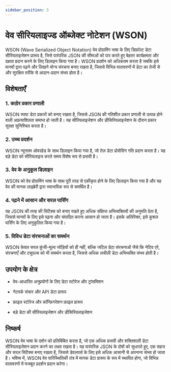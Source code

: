 ```yaml
---
sidebar_position: 3
---
```


# वेव सीरियलाइज्ड ऑब्जेक्ट नोटेशन (WSON)
WSON (Wave Serialized Object Notation) वेव प्रोग्रामिंग भाषा के लिए डिफ़ॉल्ट डेटा सीरियलाइजेशन प्रारूप है, जिसे पारंपरिक JSON की सीमाओं को पार करते हुए बेहतर कार्यक्षमता और दक्षता प्रदान करने के लिए डिज़ाइन किया गया है। WSON प्रदर्शन को अधिकतम करता है जबकि इसे मानवों द्वारा पढ़ने और लिखने योग्य संरचना बनाए रखता है, जिससे विभिन्न वातावरणों में डेटा का तेजी से और सुरक्षित तरीके से आदान-प्रदान संभव होता है।

## विशेषताएँ
### 1. कठोर प्रकार प्रणाली
WSON स्पष्ट डेटा प्रकारों को बनाए रखता है, जिससे JSON की गतिशील प्रकार प्रणाली से उत्पन्न होने वाली अप्रत्याशितता समाप्त हो जाती है। यह सीरियलाइजेशन और डीसिरियलाइजेशन के दौरान प्रकार सुरक्षा सुनिश्चित करता है।

### 2. उच्च प्रदर्शन
WSON न्यूनतम ओवरहेड के साथ डिज़ाइन किया गया है, जो तेज़ डेटा प्रोसेसिंग गति प्रदान करता है। यह बड़े डेटा को सीरियलाइज करते समय विशेष रूप से प्रभावी है।

### 3. वेव के अनुकूल डिज़ाइन
WSON को वेव प्रोग्रामिंग भाषा के साथ पूरी तरह से एकीकृत होने के लिए डिज़ाइन किया गया है और यह वेव की मानक लाइब्रेरी द्वारा स्वाभाविक रूप से समर्थित है।

### 4. पढ़ने में आसान और सरल पार्सिंग
यह JSON की तरह की सिंटैक्स को बनाए रखते हुए अधिक संक्षिप्त अभिव्यक्तियों की अनुमति देता है, जिससे मानवों के लिए इसे पढ़ना और संपादित करना आसान हो जाता है। इसके अतिरिक्त, इसे कुशल पार्सिंग के लिए अनुकूलित किया गया है।

### 5. विविध डेटा संरचनाओं का समर्थन
WSON केवल सरल कुंजी-मूल्य जोड़ियों को ही नहीं, बल्कि जटिल डेटा संरचनाओं जैसे कि नेटिव एरे, संरचनाएँ और ट्यूपल्स को भी समर्थन करता है, जिससे अधिक लचीली डेटा अभिव्यक्ति संभव होती है।

## उपयोग के क्षेत्र
* वेव-आधारित अनुप्रयोगों के लिए डेटा स्टोरेज और ट्रांसमिशन

* नेटवर्क संचार और API डेटा प्रारूप

* फ़ाइल स्टोरेज और कॉन्फ़िगरेशन फ़ाइल प्रारूप

* बड़े डेटा की सीरियलाइजेशन और डीसिरियलाइजेशन

## निष्कर्ष
WSON वेव भाषा के दर्शन को प्रतिबिंबित करता है, जो एक अधिक प्रभावी और शक्तिशाली डेटा सीरियलाइजेशन प्रदान करने का लक्ष्य रखता है। यह पारंपरिक JSON के दोषों को सुधारते हुए, एक सहज और सरल सिंटैक्स बनाए रखता है, जिससे डेवलपर्स के लिए इसे अधिक आसानी से अपनाना संभव हो जाता है। भविष्य में, WSON वेव पारिस्थितिकी तंत्र में मानक डेटा प्रारूप के रूप में स्थापित होगा, जो विभिन्न वातावरणों में मजबूत प्रदर्शन प्रदान करेगा।
